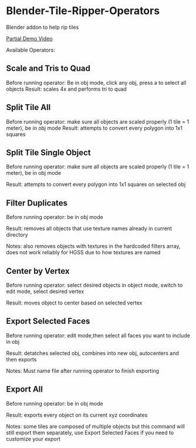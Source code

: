 # Blender-Tile-Ripper-Operators
Blender addon to help rip tiles

[Partial Demo Video](https://streamable.com/g7cpjx)

Available Operators:


## Scale and Tris to Quad

Before running operator: Be in obj mode, click any obj, press a to select all objects
Result: scales 4x and performs tri to quad
 
## Split Tile All

Before running operator: make sure all objects are scaled properly (1 tile = 1 meter), be in obj mode
Result: attempts to convert every polygon into 1x1 squares 
 

## Split Tile Single Object

Before running operator: make sure all objects are scaled properly (1 tile = 1 meter), be in obj mode

Result: attempts to convert every polygon into 1x1 squares on selected obj


## Filter Duplicates

Before running operator: be in obj mode

Result: removes all objects that use texture names already in current directory

Notes: also removes objects with textures in the hardcoded filters array, does not work reliably for HGSS due to how textures are named
 

## Center by Vertex

Before running operator: select desired objects in object mode, switch to edit mode, select desired vertex

Result: moves object to center based on selected vertex
 

## Export Selected Faces

Before running operator: edit mode,then select all faces you want to include in obj

Result: detatches selected obj, combines into new obj, autocenters and then exports

Notes: Must name file after running operator to finish exporting


## Export All

Before running operator: be in obj mode

Result: exports every object on its current xyz coordinates

Notes: some tiles are composed of multiple objects but this command will still export them separately, use Export Selected Faces if you need to customize your export 
